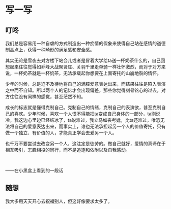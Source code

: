 # 写一写

## 叮咚

我们总是容易用一种自虐的方式制造出一种痴情的假象来使得自己站在感情的道德制高点上，获得一种畸形的满足感和安全感。



其实无论是雪夜去对方楼下站会儿或者是冒着大学给ta送一杯奶茶什么的，自己回想起来往往觉得如乔峰大战聚贤庄、关羽千里走单骑一样壮怀激烈，而对于对方来说，一杯奶茶就是一杯奶茶，无法承载起你想要在上面寄托的山崩地裂的情怀。



少年的时候，总是迫不及待地将自己的满腔爱意表达出来，而结果往往是陷入表演之中而不自知。所以两个人的记忆才会出现偏差，那些你觉得刻骨铭心的过去，对方往往没有同样的感觉，甚至茫然不知。



成长的标志就是懂得克制自己。克制自己的情绪，克制自己的表演欲，甚至克制自己的喜欢。少年时候，喜欢一个人恨不得能把ta变成自己身体的一部分，ta刚说冷，我这边心里边已经结冰了，ta说难过，我立马如丧考妣，比ta还难过，唯恐无法将自己的爱意表达出来，而事实上，谁也无法承担起另一个人的价值寄托，只有做一个独立、有价值的人，才能真正学会去爱另一个人。



也千万不要尝试去改变另一个人，这注定是徒劳的。做自己就好，爱情的真谛在于相互吸引，志趣相投的同行，而不是追逐和依附以及自我感动。

<br/>

——在小黑盒上看到的一段话





## 随想

我大多用天天开心去祝福别人，但这好像要求太多了。